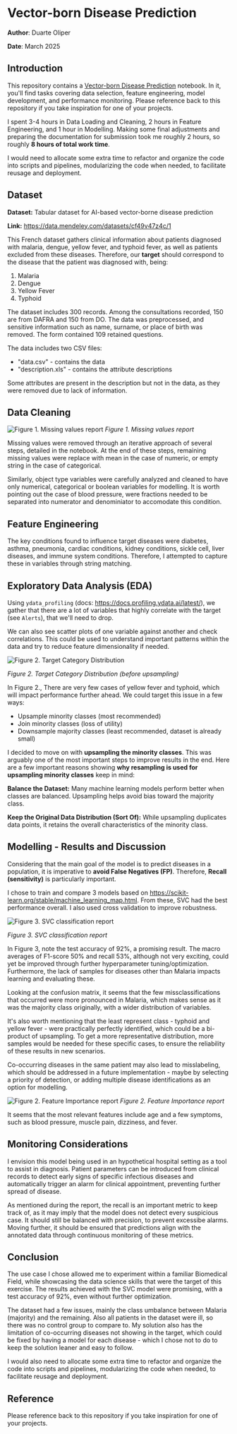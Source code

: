 # Vector-born Disease Prediction
**Author**: Duarte Oliper

**Date**: March 2025

## Introduction

This repository contains a [Vector-born Disease Prediction](notebook/exercise.ipynb) notebook. In it, you'll find tasks covering data selection, feature engineering, model development, and performance monitoring. Please reference back to this repository if you take inspiration for one of your projects.

I spent 3-4 hours in Data Loading and Cleaning, 2 hours in Feature Engineering, and 1 hour in Modelling. Making some final adjustments and preparing the documentation for submission took me roughly 2 hours, so roughly **8 hours of total work time**. 

I would need to allocate some extra time to refactor and organize the code into scripts and pipelines, modularizing the code when needed, to facilitate reusage and deployment.

## Dataset
**Dataset:** Tabular dataset for AI-based vector-borne disease prediction

**Link:** https://data.mendeley.com/datasets/cf49v47z4c/1

This French dataset gathers clinical information about patients diagnosed with malaria, dengue, yellow fever, and typhoid fever, as well as patients excluded from these diseases. Therefore, our **target** should correspond to the disease that the patient was diagnosed with, being:
1. Malaria
2. Dengue
3. Yellow Fever
4. Typhoid

The dataset includes 300 records. Among the consultations recorded, 150 are from DAFRA and 150 from DO. The data was preprocessed, and sensitive information such as name, surname, or place of birth was removed. The form contained 109 retained questions. 

The data includes two CSV files:
* "data.csv" - contains the data
* "description.xls" - contains the attribute descriptions
 
Some attributes are present in the description but not in the data, as they were removed due to lack of information.

## Data Cleaning
![Figure 1. Missing values report](/figures/missing_values.png)
*Figure 1. Missing values report*

Missing values were removed through an iterative approach of several steps, detailed in the notebook. At the end of these steps, remaining missing values were replace with mean in the case of numeric, or empty string in the case of categorical.

Similarly, object type variables were carefully analyzed and cleaned to have only numerical, categorical or boolean variables for modelling. It is worth pointing out the case of blood pressure, were fractions needed to be separated into numerator and denominiator to accomodate this condition.

## Feature Engineering
The key conditions found to influence target diseases were diabetes, asthma, pneumonia, cardiac conditions, kidney conditions, sickle cell, liver diseases, and immune system conditions. Therefore, I attempted to capture these in variables through string matching.

## Exploratory Data Analysis (EDA)
Using `ydata_profiling` (docs: https://docs.profiling.ydata.ai/latest/), we gather that there are a lot of variables that highly correlate with the target (see `Alerts`), that we'll need to drop.

We can also see scatter plots of one variable against another and check correlations. This could be used to understand important patterns within the data and try to reduce feature dimensionality if needed.

![Figure 2. Target Category Distribution](/figures/category_distribution.png)

*Figure 2. Target Category Distribution (before upsampling)*

In Figure 2., There are very few cases of yellow fever and typhoid, which will impact performance further ahead. We could target this issue in a few ways:
* Upsample minority classes (most recommended)
* Join minority classes (loss of utility)
* Downsample majority classes (least recommended, dataset is already small)
  
I decided to move on with **upsampling the minority classes**. This was arguably one of the most important steps to improve results in the end. Here are a few important reasons showing **why resampling is used for upsampling minority classes** keep in mind:

**Balance the Dataset:** Many machine learning models perform better when classes are balanced. Upsampling helps avoid bias toward the majority class.

**Keep the Original Data Distribution (Sort Of):** While upsampling duplicates data points, it retains the overall characteristics of the minority class.

## Modelling - Results and Discussion
Considering that the main goal of the model is to predict diseases in a population, it is imperative to **avoid False Negatives (FP)**. Therefore, **Recall (sensitivity)** is particularly important.

I chose to train and compare 3 models based on https://scikit-learn.org/stable/machine_learning_map.html. From these, SVC had the best performance overall. I also used cross validation to improve robustness.

![Figure 3. SVC classification report](/figures/SVC_report_final.png)

*Figure 3. SVC classification report*

In Figure 3, note the test accuracy of 92%, a promising result. The macro averages of F1-score 50% and recall 53%, although not very exciting, could yet be improved through further hyperparameter tuning/optimization. Furthermore, the lack of samples for diseases other than Malaria impacts learning and evaluating these. 

Looking at the confusion matrix, it seems that the few missclassifications that occurred were more pronounced in Malaria, which makes sense as it was the majority class originally, with a wider distribution of variables. 

It's also worth mentioning that the least represent class - typhoid and yellow fever - were practically perfectly identified, which could be a bi-product of upsampling. To get a more representative distribution, more samples would be needed for these specific cases, to ensure the reliability of these results in new scenarios. 

Co-occurring diseases in the same patient may also lead to misslabeling, which should be addressed in a future implementation - maybe by selecting a priority of detection, or adding multiple disease identifications as an option for modelling.


![Figure 2. Feature Importance report](/figures/feature_importance.png)
*Figure 2. Feature Importance report*

It seems that the most relevant features include age and a few symptoms, such as blood pressure, muscle pain, dizziness, and fever.

## Monitoring Considerations

I envision this model being used in an hypothetical hospital setting as a tool to assist in diagnosis. Patient parameters can be introduced from clinical records to detect early signs of specific infectious diseases and automatically trigger an alarm for clinical appointment, preventing further spread of disease.

As mentioned during the report, the recall is an important metric to keep track of, as it may imply that the model does not detect every suspicious case. It should still be balanced with precision, to prevent excessibe alarms. Moving further, it should be ensured that predictions align with the annotated data through continuous monitoring of these metrics.

## Conclusion

The use case I chose allowed me to experiment within a familiar Biomedical Field, while showcasing the data science skills that were the target of this exercise. The results achieved with the SVC model were promising, with a test accuracy of 92%, even without further optimization.

The dataset had a few issues, mainly the class umbalance between Malaria (majority) and the remaining. Also all patients in the dataset were ill, so there was no control group to compare to. My solution also has the limitation of co-occurring diseases not showing in the target, which could be fixed by having a model for each disease - which I chose not to do to keep the solution leaner and easy to follow. 

I would also need to allocate some extra time to refactor and organize the code into scripts and pipelines, modularizing the code when needed, to facilitate reusage and deployment.

## Reference
 Please reference back to this repository if you take inspiration for one of your projects.